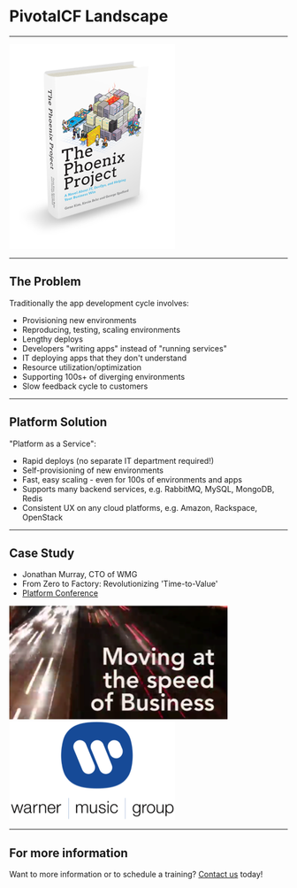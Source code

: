 # PivotalCF Landscape

---

![Phoenix Project](images/phoenix-project-hardcover.png)

---

## The Problem

Traditionally the app development cycle involves:

* Provisioning new environments
* Reproducing, testing, scaling environments
* Lengthy deploys
* Developers "writing apps" instead of "running services"
* IT deploying apps that they don't understand
* Resource utilization/optimization
* Supporting 100s+ of diverging environments
* Slow feedback cycle to customers

---

## Platform Solution

"Platform as a Service":

* Rapid deploys (no separate IT department required!)
* Self-provisioning of new environments
* Fast, easy scaling - even for 100s of environments and apps
* Supports many backend services, e.g. RabbitMQ, MySQL, MongoDB, Redis
* Consistent UX on any cloud platforms, e.g. Amazon, Rackspace, OpenStack

---

## Case Study

* Jonathan Murray, CTO of WMG
* From Zero to Factory: Revolutionizing 'Time-to-Value'
* [Platform Conference](http://www.youtube.com/watch?v=LIg7TO0CaKA)

![Moving at the Speed of Business](images/pcf-landscape-business.png)
![Warner Music Group](images/pcf-landscape-warnerMusic.png)

---

## For more information

Want to more information or to schedule a training? [Contact us](http://starkandwayne.com/contact-us.html) today!
